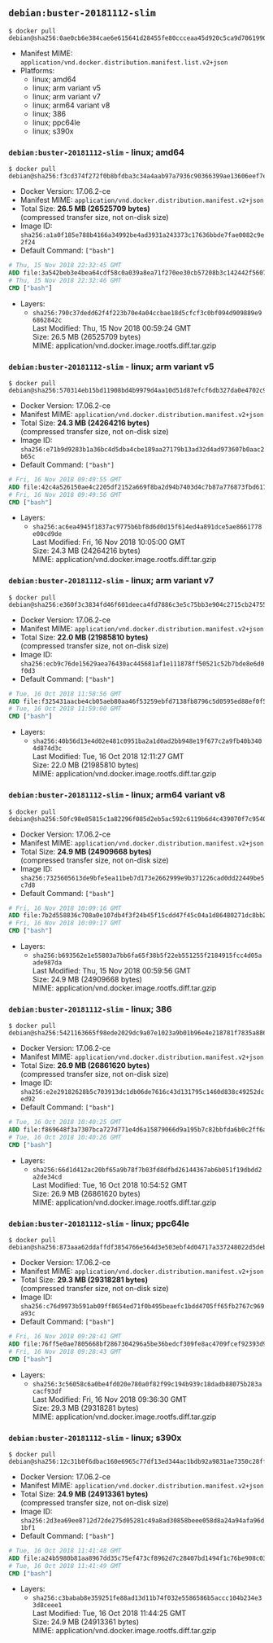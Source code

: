 ## `debian:buster-20181112-slim`

```console
$ docker pull debian@sha256:0ae0cb6e384cae6e615641d28455fe80ccceaa45d920c5ca9d7061990ee4818d
```

-	Manifest MIME: `application/vnd.docker.distribution.manifest.list.v2+json`
-	Platforms:
	-	linux; amd64
	-	linux; arm variant v5
	-	linux; arm variant v7
	-	linux; arm64 variant v8
	-	linux; 386
	-	linux; ppc64le
	-	linux; s390x

### `debian:buster-20181112-slim` - linux; amd64

```console
$ docker pull debian@sha256:f3cd374f272f0b8bfdba3c34a4aab97a7936c90366399ae13606eef7e105e3f6
```

-	Docker Version: 17.06.2-ce
-	Manifest MIME: `application/vnd.docker.distribution.manifest.v2+json`
-	Total Size: **26.5 MB (26525709 bytes)**  
	(compressed transfer size, not on-disk size)
-	Image ID: `sha256:a1a0f185e788b4166a34992be4ad3931a243373c17636bbde7fae0082c9e2f24`
-	Default Command: `["bash"]`

```dockerfile
# Thu, 15 Nov 2018 22:32:45 GMT
ADD file:3a542beb3e4bea64cdf58c0a039a8ea71f270ee30cb57208b3c142442f56074f in / 
# Thu, 15 Nov 2018 22:32:46 GMT
CMD ["bash"]
```

-	Layers:
	-	`sha256:790c37dedd62f4f223b70e4a04ccbae18d5cfcf3c0bf094d909889e96862842c`  
		Last Modified: Thu, 15 Nov 2018 00:59:24 GMT  
		Size: 26.5 MB (26525709 bytes)  
		MIME: application/vnd.docker.image.rootfs.diff.tar.gzip

### `debian:buster-20181112-slim` - linux; arm variant v5

```console
$ docker pull debian@sha256:570314eb15bd11908bd4b9979d4aa10d51d87efcf6db327da0e4702c9cfd37b3
```

-	Docker Version: 17.06.2-ce
-	Manifest MIME: `application/vnd.docker.distribution.manifest.v2+json`
-	Total Size: **24.3 MB (24264216 bytes)**  
	(compressed transfer size, not on-disk size)
-	Image ID: `sha256:e71b9d9283b1a36bc4d5dba4cbe189aa27179b13ad32d4ad973607b0aac2b65c`
-	Default Command: `["bash"]`

```dockerfile
# Fri, 16 Nov 2018 09:49:55 GMT
ADD file:42c4a526150ae4c2205df2152a669f8ba2d94b7403d4c7b87a776873fbd61744 in / 
# Fri, 16 Nov 2018 09:49:56 GMT
CMD ["bash"]
```

-	Layers:
	-	`sha256:ac6ea4945f1837ac9775b6bf8d6d0d15f614ed4a891dce5ae8661778e00cd9de`  
		Last Modified: Fri, 16 Nov 2018 10:05:00 GMT  
		Size: 24.3 MB (24264216 bytes)  
		MIME: application/vnd.docker.image.rootfs.diff.tar.gzip

### `debian:buster-20181112-slim` - linux; arm variant v7

```console
$ docker pull debian@sha256:e360f3c3834fd46f601deeca4fd7886c3e5c75bb3e904c2715cb2475501ce574
```

-	Docker Version: 17.06.2-ce
-	Manifest MIME: `application/vnd.docker.distribution.manifest.v2+json`
-	Total Size: **22.0 MB (21985810 bytes)**  
	(compressed transfer size, not on-disk size)
-	Image ID: `sha256:ecb9c76de15629aea76430ac445681af1e111878ff50521c52b7bde8e6d0f0d3`
-	Default Command: `["bash"]`

```dockerfile
# Tue, 16 Oct 2018 11:58:56 GMT
ADD file:f325431aacbe4cb05aeb80aa46f53259ebfd7138fb8796c5d0595ed88ef0f544 in / 
# Tue, 16 Oct 2018 11:59:00 GMT
CMD ["bash"]
```

-	Layers:
	-	`sha256:40b56d13e4d02e481c0951ba2a1d0ad2bb948e19f677c2a9fb40b3404d874d3c`  
		Last Modified: Tue, 16 Oct 2018 12:11:27 GMT  
		Size: 22.0 MB (21985810 bytes)  
		MIME: application/vnd.docker.image.rootfs.diff.tar.gzip

### `debian:buster-20181112-slim` - linux; arm64 variant v8

```console
$ docker pull debian@sha256:50fc98e85815c1a82296f085d2eb5ac592c6119b6d4c439070f7c95403193c18
```

-	Docker Version: 17.06.2-ce
-	Manifest MIME: `application/vnd.docker.distribution.manifest.v2+json`
-	Total Size: **24.9 MB (24909668 bytes)**  
	(compressed transfer size, not on-disk size)
-	Image ID: `sha256:7325605613de9bfe5ea11beb7d173e2662999e9b371226cad0dd22449be5c7d8`
-	Default Command: `["bash"]`

```dockerfile
# Fri, 16 Nov 2018 10:09:16 GMT
ADD file:7b2d558836c708a0e107db4f3f24b45f15cdd47f45c04a1d86480271dc8bb2ae in / 
# Fri, 16 Nov 2018 10:09:17 GMT
CMD ["bash"]
```

-	Layers:
	-	`sha256:b693562e1e55803a7bb6fa65f38b5f22eb551255f2184915fcc4d05aade987da`  
		Last Modified: Thu, 15 Nov 2018 00:59:56 GMT  
		Size: 24.9 MB (24909668 bytes)  
		MIME: application/vnd.docker.image.rootfs.diff.tar.gzip

### `debian:buster-20181112-slim` - linux; 386

```console
$ docker pull debian@sha256:5421163665f98ede2029dc9a07e1023a9b01b96e4e218781f7835a8869bee37c
```

-	Docker Version: 17.06.2-ce
-	Manifest MIME: `application/vnd.docker.distribution.manifest.v2+json`
-	Total Size: **26.9 MB (26861620 bytes)**  
	(compressed transfer size, not on-disk size)
-	Image ID: `sha256:e2e29182628b5c703913dc1db06de7616c43d131795c1460d838c49252dced92`
-	Default Command: `["bash"]`

```dockerfile
# Tue, 16 Oct 2018 10:40:25 GMT
ADD file:f869648f3a7307bca727d771e4d6a15879066d9a195b7c82bbfda6b0c2ff6a08 in / 
# Tue, 16 Oct 2018 10:40:26 GMT
CMD ["bash"]
```

-	Layers:
	-	`sha256:66d1d412ac20bf65a9b78f7b03fd8dfbd26144367ab6b051f19dbdd2a2de34cd`  
		Last Modified: Tue, 16 Oct 2018 10:54:52 GMT  
		Size: 26.9 MB (26861620 bytes)  
		MIME: application/vnd.docker.image.rootfs.diff.tar.gzip

### `debian:buster-20181112-slim` - linux; ppc64le

```console
$ docker pull debian@sha256:873aaa62ddaffdf3854766e564d3e503ebf4d04717a337248022d5debd4f00a1
```

-	Docker Version: 17.06.2-ce
-	Manifest MIME: `application/vnd.docker.distribution.manifest.v2+json`
-	Total Size: **29.3 MB (29318281 bytes)**  
	(compressed transfer size, not on-disk size)
-	Image ID: `sha256:c76d9973b591ab09ff8654ed71f0b495beaefc1bdd4705ff65fb2767c969a93c`
-	Default Command: `["bash"]`

```dockerfile
# Fri, 16 Nov 2018 09:28:41 GMT
ADD file:76ff5e0ae7805668bf2867304296a5be36bedcf309fe8ac4709fcef92393d91e in / 
# Fri, 16 Nov 2018 09:28:43 GMT
CMD ["bash"]
```

-	Layers:
	-	`sha256:3c56058c6a0be4fd020e780a0f82f99c194b939c18dadb88075b283acacf93df`  
		Last Modified: Fri, 16 Nov 2018 09:36:30 GMT  
		Size: 29.3 MB (29318281 bytes)  
		MIME: application/vnd.docker.image.rootfs.diff.tar.gzip

### `debian:buster-20181112-slim` - linux; s390x

```console
$ docker pull debian@sha256:12c31b0f6dbac160e6965c77df13ed344ac1bdb92a9831ae7350c28ffeb95f93
```

-	Docker Version: 17.06.2-ce
-	Manifest MIME: `application/vnd.docker.distribution.manifest.v2+json`
-	Total Size: **24.9 MB (24913361 bytes)**  
	(compressed transfer size, not on-disk size)
-	Image ID: `sha256:2d3ea69ee8712d72de275d05281c49a8ad30858beee058d8a24a94afa96d1bf1`
-	Default Command: `["bash"]`

```dockerfile
# Tue, 16 Oct 2018 11:41:48 GMT
ADD file:a24b5980b81aa8967dd35c75ef473cf8962d7c28407bd1494f1c76be908c036a in / 
# Tue, 16 Oct 2018 11:41:49 GMT
CMD ["bash"]
```

-	Layers:
	-	`sha256:c3babab8e359251fe88ad13d11b74f032e5586586b5accc104b234e33d8ceee1`  
		Last Modified: Tue, 16 Oct 2018 11:44:25 GMT  
		Size: 24.9 MB (24913361 bytes)  
		MIME: application/vnd.docker.image.rootfs.diff.tar.gzip

